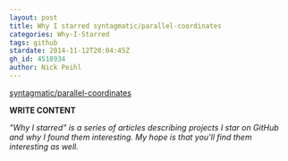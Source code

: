 ```yaml
---
layout: post
title: Why I starred syntagmatic/parallel-coordinates
categories: Why-I-Starred
tags: github
stardate: 2014-11-12T20:04:45Z
gh_id: 4518934
author: Nick Peihl
---
```


[syntagmatic/parallel-coordinates](star.repo.html_url)

**WRITE CONTENT**

*"Why I starred" is a series of articles describing projects I star on GitHub and why I found them interesting. My hope is that you'll find them interesting as well.*

